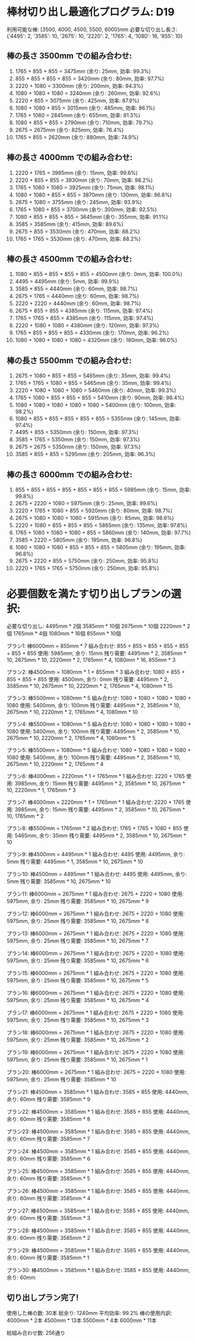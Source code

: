 棒材切り出し最適化プログラム: D19
==================================================
利用可能な棒: [3500, 4000, 4500, 5500, 6000]mm
必要な切り出し長さ: {'4495': 2, '3585': 10, '2675': 10, '2220': 2, '1765': 4, '1080': 16, '855': 10}

棒の長さ 3500mm での組み合わせ:
--------------------------------------------------
 1. 1765 + 855 + 855 = 3475mm (余り: 25mm, 効率: 99.3%)
 2. 855 + 855 + 855 + 855 = 3420mm (余り: 80mm, 効率: 97.7%)
 3. 2220 + 1080 = 3300mm (余り: 200mm, 効率: 94.3%)
 4. 1080 + 1080 + 1080 = 3240mm (余り: 260mm, 効率: 92.6%)
 5. 2220 + 855 = 3075mm (余り: 425mm, 効率: 87.9%)
 6. 1080 + 1080 + 855 = 3015mm (余り: 485mm, 効率: 86.1%)
 7. 1765 + 1080 = 2845mm (余り: 655mm, 効率: 81.3%)
 8. 1080 + 855 + 855 = 2790mm (余り: 710mm, 効率: 79.7%)
 9. 2675 = 2675mm (余り: 825mm, 効率: 76.4%)
10. 1765 + 855 = 2620mm (余り: 880mm, 効率: 74.9%)

棒の長さ 4000mm での組み合わせ:
--------------------------------------------------
 1. 2220 + 1765 = 3985mm (余り: 15mm, 効率: 99.6%)
 2. 2220 + 855 + 855 = 3930mm (余り: 70mm, 効率: 98.2%)
 3. 1765 + 1080 + 1080 = 3925mm (余り: 75mm, 効率: 98.1%)
 4. 1080 + 1080 + 855 + 855 = 3870mm (余り: 130mm, 効率: 96.8%)
 5. 2675 + 1080 = 3755mm (余り: 245mm, 効率: 93.9%)
 6. 1765 + 1080 + 855 = 3700mm (余り: 300mm, 効率: 92.5%)
 7. 1080 + 855 + 855 + 855 = 3645mm (余り: 355mm, 効率: 91.1%)
 8. 3585 = 3585mm (余り: 415mm, 効率: 89.6%)
 9. 2675 + 855 = 3530mm (余り: 470mm, 効率: 88.2%)
10. 1765 + 1765 = 3530mm (余り: 470mm, 効率: 88.2%)

棒の長さ 4500mm での組み合わせ:
--------------------------------------------------
 1. 1080 + 855 + 855 + 855 + 855 = 4500mm (余り: 0mm, 効率: 100.0%)
 2. 4495 = 4495mm (余り: 5mm, 効率: 99.9%)
 3. 3585 + 855 = 4440mm (余り: 60mm, 効率: 98.7%)
 4. 2675 + 1765 = 4440mm (余り: 60mm, 効率: 98.7%)
 5. 2220 + 2220 = 4440mm (余り: 60mm, 効率: 98.7%)
 6. 2675 + 855 + 855 = 4385mm (余り: 115mm, 効率: 97.4%)
 7. 1765 + 1765 + 855 = 4385mm (余り: 115mm, 効率: 97.4%)
 8. 2220 + 1080 + 1080 = 4380mm (余り: 120mm, 効率: 97.3%)
 9. 1765 + 855 + 855 + 855 = 4330mm (余り: 170mm, 効率: 96.2%)
10. 1080 + 1080 + 1080 + 1080 = 4320mm (余り: 180mm, 効率: 96.0%)

棒の長さ 5500mm での組み合わせ:
--------------------------------------------------
 1. 2675 + 1080 + 855 + 855 = 5465mm (余り: 35mm, 効率: 99.4%)
 2. 1765 + 1765 + 1080 + 855 = 5465mm (余り: 35mm, 効率: 99.4%)
 3. 2220 + 1080 + 1080 + 1080 = 5460mm (余り: 40mm, 効率: 99.3%)
 4. 1765 + 1080 + 855 + 855 + 855 = 5410mm (余り: 90mm, 効率: 98.4%)
 5. 1080 + 1080 + 1080 + 1080 + 1080 = 5400mm (余り: 100mm, 効率: 98.2%)
 6. 1080 + 855 + 855 + 855 + 855 + 855 = 5355mm (余り: 145mm, 効率: 97.4%)
 7. 4495 + 855 = 5350mm (余り: 150mm, 効率: 97.3%)
 8. 3585 + 1765 = 5350mm (余り: 150mm, 効率: 97.3%)
 9. 2675 + 2675 = 5350mm (余り: 150mm, 効率: 97.3%)
10. 3585 + 855 + 855 = 5295mm (余り: 205mm, 効率: 96.3%)

棒の長さ 6000mm での組み合わせ:
--------------------------------------------------
 1. 855 + 855 + 855 + 855 + 855 + 855 + 855 = 5985mm (余り: 15mm, 効率: 99.8%)
 2. 2675 + 2220 + 1080 = 5975mm (余り: 25mm, 効率: 99.6%)
 3. 2220 + 1765 + 1080 + 855 = 5920mm (余り: 80mm, 効率: 98.7%)
 4. 2675 + 1080 + 1080 + 1080 = 5915mm (余り: 85mm, 効率: 98.6%)
 5. 2220 + 1080 + 855 + 855 + 855 = 5865mm (余り: 135mm, 効率: 97.8%)
 6. 1765 + 1080 + 1080 + 1080 + 855 = 5860mm (余り: 140mm, 効率: 97.7%)
 7. 3585 + 2220 = 5805mm (余り: 195mm, 効率: 96.8%)
 8. 1080 + 1080 + 1080 + 855 + 855 + 855 = 5805mm (余り: 195mm, 効率: 96.8%)
 9. 2675 + 2220 + 855 = 5750mm (余り: 250mm, 効率: 95.8%)
10. 2220 + 1765 + 1765 = 5750mm (余り: 250mm, 効率: 95.8%)

必要個数を満たす切り出しプランの選択:
============================================================
必要な切り出し:
  4495mm * 2個
  3585mm * 10個
  2675mm * 10個
  2220mm * 2個
  1765mm * 4個
  1080mm * 16個
  855mm * 10個

プラン1: 棒6000mm = 855mm * 7
         組み合わせ: 855 + 855 + 855 + 855 + 855 + 855 + 855
         使用: 5985mm, 余り: 15mm
         残り需要: 4495mm * 2, 3585mm * 10, 2675mm * 10, 2220mm * 2, 1765mm * 4, 1080mm * 16, 855mm * 3

プラン2: 棒4500mm = 1080mm * 1 + 855mm * 3
         組み合わせ: 1080 + 855 + 855 + 855 + 855
         使用: 4500mm, 余り: 0mm
         残り需要: 4495mm * 2, 3585mm * 10, 2675mm * 10, 2220mm * 2, 1765mm * 4, 1080mm * 15

プラン3: 棒5500mm = 1080mm * 5
         組み合わせ: 1080 + 1080 + 1080 + 1080 + 1080
         使用: 5400mm, 余り: 100mm
         残り需要: 4495mm * 2, 3585mm * 10, 2675mm * 10, 2220mm * 2, 1765mm * 4, 1080mm * 10

プラン4: 棒5500mm = 1080mm * 5
         組み合わせ: 1080 + 1080 + 1080 + 1080 + 1080
         使用: 5400mm, 余り: 100mm
         残り需要: 4495mm * 2, 3585mm * 10, 2675mm * 10, 2220mm * 2, 1765mm * 4, 1080mm * 5

プラン5: 棒5500mm = 1080mm * 5
         組み合わせ: 1080 + 1080 + 1080 + 1080 + 1080
         使用: 5400mm, 余り: 100mm
         残り需要: 4495mm * 2, 3585mm * 10, 2675mm * 10, 2220mm * 2, 1765mm * 4

プラン6: 棒4000mm = 2220mm * 1 + 1765mm * 1
         組み合わせ: 2220 + 1765
         使用: 3985mm, 余り: 15mm
         残り需要: 4495mm * 2, 3585mm * 10, 2675mm * 10, 2220mm * 1, 1765mm * 3

プラン7: 棒4000mm = 2220mm * 1 + 1765mm * 1
         組み合わせ: 2220 + 1765
         使用: 3985mm, 余り: 15mm
         残り需要: 4495mm * 2, 3585mm * 10, 2675mm * 10, 1765mm * 2

プラン8: 棒5500mm = 1765mm * 2
         組み合わせ: 1765 + 1765 + 1080 + 855
         使用: 5465mm, 余り: 35mm
         残り需要: 4495mm * 2, 3585mm * 10, 2675mm * 10

プラン9: 棒4500mm = 4495mm * 1
         組み合わせ: 4495
         使用: 4495mm, 余り: 5mm
         残り需要: 4495mm * 1, 3585mm * 10, 2675mm * 10

プラン10: 棒4500mm = 4495mm * 1
         組み合わせ: 4495
         使用: 4495mm, 余り: 5mm
         残り需要: 3585mm * 10, 2675mm * 10

プラン11: 棒6000mm = 2675mm * 1
         組み合わせ: 2675 + 2220 + 1080
         使用: 5975mm, 余り: 25mm
         残り需要: 3585mm * 10, 2675mm * 9

プラン12: 棒6000mm = 2675mm * 1
         組み合わせ: 2675 + 2220 + 1080
         使用: 5975mm, 余り: 25mm
         残り需要: 3585mm * 10, 2675mm * 8

プラン13: 棒6000mm = 2675mm * 1
         組み合わせ: 2675 + 2220 + 1080
         使用: 5975mm, 余り: 25mm
         残り需要: 3585mm * 10, 2675mm * 7

プラン14: 棒6000mm = 2675mm * 1
         組み合わせ: 2675 + 2220 + 1080
         使用: 5975mm, 余り: 25mm
         残り需要: 3585mm * 10, 2675mm * 6

プラン15: 棒6000mm = 2675mm * 1
         組み合わせ: 2675 + 2220 + 1080
         使用: 5975mm, 余り: 25mm
         残り需要: 3585mm * 10, 2675mm * 5

プラン16: 棒6000mm = 2675mm * 1
         組み合わせ: 2675 + 2220 + 1080
         使用: 5975mm, 余り: 25mm
         残り需要: 3585mm * 10, 2675mm * 4

プラン17: 棒6000mm = 2675mm * 1
         組み合わせ: 2675 + 2220 + 1080
         使用: 5975mm, 余り: 25mm
         残り需要: 3585mm * 10, 2675mm * 3

プラン18: 棒6000mm = 2675mm * 1
         組み合わせ: 2675 + 2220 + 1080
         使用: 5975mm, 余り: 25mm
         残り需要: 3585mm * 10, 2675mm * 2

プラン19: 棒6000mm = 2675mm * 1
         組み合わせ: 2675 + 2220 + 1080
         使用: 5975mm, 余り: 25mm
         残り需要: 3585mm * 10, 2675mm * 1

プラン20: 棒6000mm = 2675mm * 1
         組み合わせ: 2675 + 2220 + 1080
         使用: 5975mm, 余り: 25mm
         残り需要: 3585mm * 10

プラン21: 棒4500mm = 3585mm * 1
         組み合わせ: 3585 + 855
         使用: 4440mm, 余り: 60mm
         残り需要: 3585mm * 9

プラン22: 棒4500mm = 3585mm * 1
         組み合わせ: 3585 + 855
         使用: 4440mm, 余り: 60mm
         残り需要: 3585mm * 8

プラン23: 棒4500mm = 3585mm * 1
         組み合わせ: 3585 + 855
         使用: 4440mm, 余り: 60mm
         残り需要: 3585mm * 7

プラン24: 棒4500mm = 3585mm * 1
         組み合わせ: 3585 + 855
         使用: 4440mm, 余り: 60mm
         残り需要: 3585mm * 6

プラン25: 棒4500mm = 3585mm * 1
         組み合わせ: 3585 + 855
         使用: 4440mm, 余り: 60mm
         残り需要: 3585mm * 5

プラン26: 棒4500mm = 3585mm * 1
         組み合わせ: 3585 + 855
         使用: 4440mm, 余り: 60mm
         残り需要: 3585mm * 4

プラン27: 棒4500mm = 3585mm * 1
         組み合わせ: 3585 + 855
         使用: 4440mm, 余り: 60mm
         残り需要: 3585mm * 3

プラン28: 棒4500mm = 3585mm * 1
         組み合わせ: 3585 + 855
         使用: 4440mm, 余り: 60mm
         残り需要: 3585mm * 2

プラン29: 棒4500mm = 3585mm * 1
         組み合わせ: 3585 + 855
         使用: 4440mm, 余り: 60mm
         残り需要: 3585mm * 1

プラン30: 棒4500mm = 3585mm * 1
         組み合わせ: 3585 + 855
         使用: 4440mm, 余り: 60mm

切り出しプラン完了!
------------------------------
使用した棒の数: 30本
総余り: 1240mm
平均効率: 99.2%
棒の使用内訳:
  4000mm * 2本
  4500mm * 13本
  5500mm * 4本
  6000mm * 11本

総組み合わせ数: 256通り